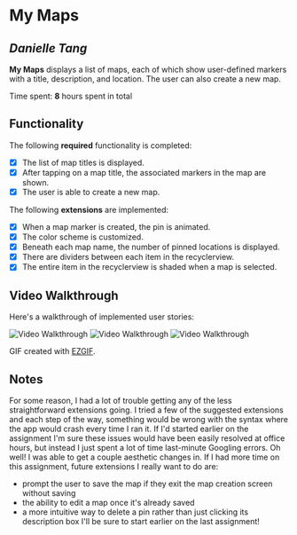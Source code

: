 # My Maps 

## *Danielle Tang*

**My Maps** displays a list of maps, each of which show user-defined markers with a title, description, and location. The user can also create a new map. 

Time spent: **8** hours spent in total

## Functionality 

The following **required** functionality is completed:

* [X] The list of map titles is displayed.
* [X] After tapping on a map title, the associated markers in the map are shown.
* [X] The user is able to create a new map.

The following **extensions** are implemented:

* [X] When a map marker is created, the pin is animated.
* [X] The color scheme is customized.
* [X] Beneath each map name, the number of pinned locations is displayed.
* [X] There are dividers between each item in the recyclerview.
* [X] The entire item in the recyclerview is shaded when a map is selected.

## Video Walkthrough

Here's a walkthrough of implemented user stories:

<img src='https://github.com/danielletang/CS194A-assignment2/blob/main/gif1.gif' title='Create a Map' width='' alt='Video Walkthrough' />
<img src='https://github.com/danielletang/CS194A-assignment2/blob/main/gif2.gif' title='View Saved Maps' width='' alt='Video Walkthrough' />
<img src='https://github.com/danielletang/CS194A-assignment2/blob/main/gif3.gif' title='Error Handling' width='' alt='Video Walkthrough' />

GIF created with [EZGIF](https://ezgif.com/video-to-gif/).

## Notes

For some reason, I had a lot of trouble getting any of the less straightforward extensions going.
I tried a few of the suggested extensions and each step of the way, something would be wrong with
the syntax where the app would crash every time I ran it. If I'd started earlier on the assignment
I'm sure these issues would have been easily resolved at office hours, but instead I just spent a
lot of time last-minute Googling errors. Oh well! I was able to get a couple aesthetic changes in.
If I had more time on this assignment, future extensions I really want to do are:
* prompt the user to save the map if they exit the map creation screen without saving
* the ability to edit a map once it's already saved
* a more intuitive way to delete a pin rather than just clicking its description box
I'll be sure to start earlier on the last assignment!
